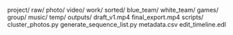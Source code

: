 project/
  raw/
    photo/
    video/
  work/
    sorted/
      blue_team/
      white_team/
      games/
      group/
    music/
    temp/
  outputs/
    draft_v1.mp4
    final_export.mp4
scripts/
  cluster_photos.py
  generate_sequence_list.py
metadata.csv
edit_timeline.edl
